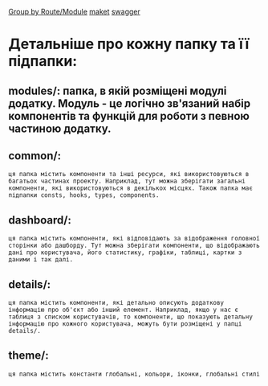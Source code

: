 [Group by Route/Module](https://alexkondov.com/tao-of-react/#group-by-route-module)
[maket](https://www.figma.com/file/eNLtBquqR6ygHvDFJQqskP/FSD-(Copy)?node-id=0%3A1&t=vK8EhNWfQPHwP7UL-0)
[swagger](https://sleepy-taiga-12194.herokuapp.com/api/)
# Детальніше про кожну папку та її підпапки:

## modules/: папка, в якій розміщені модулі додатку. Модуль - це логічно зв'язаний набір компонентів та функцій для роботи з певною частиною додатку.

## common/:

    ця папка містить компоненти та інші ресурси, які використовуються в багатьох частинах проекту. Наприклад, тут можна зберігати загальні компоненти, які використовуються в декількох місцях. Також папка має підпапки consts, hooks, types, components.

## dashboard/:

    ця папка містить компоненти, які відповідають за відображення головної сторінки або дашборду. Тут можна зберігати компоненти, що відображають дані про користувача, його статистику, графіки, таблиці, картки з даними і так далі.

## details/:

    ця папка містить компоненти, які детально описують додаткову інформацію про об'єкт або інший елемент. Наприклад, якщо у нас є таблиця з списком користувачів, то компоненти, що показують детальну інформацію про кожного користувача, можуть бути розміщені у папці details/.

## theme/:

    ця папка містить константи глобальні, кольори, іконки, глобальні стилі
